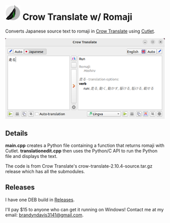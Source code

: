# ![Crow Translate logo](data/icons/app/48-apps-crow-translate.png) Crow Translate w/ Romaji

Converts Japanese source text to romaji in [Crow Translate](https://github.com/crow-translate/crow-translate) using [Cutlet](https://github.com/polm/cutlet).

<p align="center">
  <img src="https://raw.githubusercontent.com/Brandyn-Davis/crow-translate-romaji/master/data/screenshots/crow-romaji-screenshot.png">
</p>

## Details
**main.cpp** creates a Python file containing a function that returns romaji with Cutlet. **translationedit.cpp** then uses the Python/C API to run the Python file and displays the text.

The code is from Crow Translate's crow-translate-2.10.4-source.tar.gz release which has all the submodules.

## Releases
I have one DEB build in [Releases](https://github.com/Brandyn-Davis/crow-translate-romaji/releases).

I'll pay $15 to anyone who can get it running on Windows! Contact me at my email: brandyndavis3141@gmail.com.
